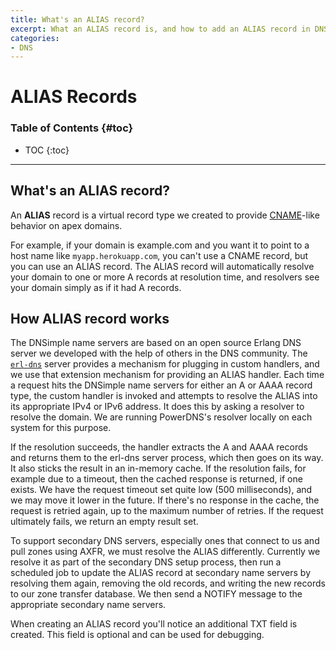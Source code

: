 ```yaml
---
title: What's an ALIAS record?
excerpt: What an ALIAS record is, and how to add an ALIAS record in DNSimple.
categories:
- DNS
---
```


# ALIAS Records

### Table of Contents {#toc}

* TOC
{:toc}

---

## What's an ALIAS record?

An **ALIAS** record is a virtual record type we created to provide [CNAME](/articles/cname-record)-like behavior on apex domains.

For example, if your domain is example.com and you want it to point to a host name like `myapp.herokuapp.com`, you can't use a CNAME record, but you can use an ALIAS record. The ALIAS record will automatically resolve your domain to one or more A records at resolution time, and resolvers see your domain simply as if it had A records.

## How ALIAS record works

The DNSimple name servers are based on an open source Erlang DNS server we developed with the help of others in the DNS community. The [`erl-dns`](https://github.com/dnsimple/erldns) server provides a mechanism for plugging in custom handlers, and we use that extension mechanism for providing an ALIAS handler. Each time a request hits the DNSimple name servers for either an A or AAAA record type, the custom handler is invoked and attempts to resolve the ALIAS into its appropriate IPv4 or IPv6 address. It does this by asking a resolver to resolve the domain. We are running PowerDNS's resolver locally on each system for this purpose.

If the resolution succeeds, the handler extracts the A and AAAA records and returns them to the erl-dns server process, which then goes on its way. It also sticks the result in an in-memory cache.
If the resolution fails, for example due to a timeout, then the cached response is returned, if one exists. We have the request timeout set quite low (500 milliseconds), and we may move it lower in the future. If there's no response in the cache, the request is retried again, up to the maximum number of retries. If the request ultimately fails, we return an empty result set.

To support secondary DNS servers, especially ones that connect to us and pull zones using AXFR, we must resolve the ALIAS differently. Currently we resolve it as part of the secondary DNS setup process, then run a scheduled job to update the ALIAS record at secondary name servers by resolving them again, removing the old records, and writing the new records to our zone transfer database. We then send a NOTIFY message to the appropriate secondary name servers.

When creating an ALIAS record you'll notice an additional TXT field is created. This field is optional and can be used for debugging.


